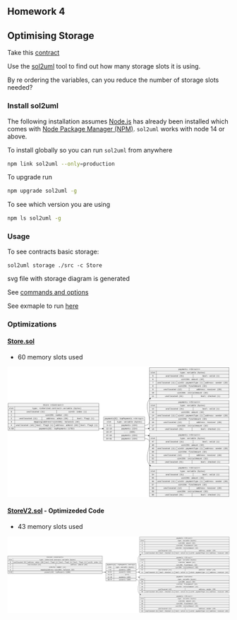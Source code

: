 ## Homework 4

## Optimising Storage

Take this [contract](https://gist.github.com/extropyCoder/6e9b5d5497b8ead54590e72382cdca24)

Use the [sol2uml](https://github.com/naddison36/sol2uml) tool to find out how many storage slots it is using.

By re ordering the variables, can you reduce the number of storage slots needed?

### Install sol2uml

The following installation assumes [Node.js](https://nodejs.org/en/download/) has already been installed which comes with [Node Package Manager (NPM)](https://www.npmjs.com/).
`sol2uml` works with node 14 or above.

To install globally so you can run `sol2uml` from anywhere

```bash
npm link sol2uml --only=production
```

To upgrade run

```bash
npm upgrade sol2uml -g
```

To see which version you are using

```bash
npm ls sol2uml -g
```

### Usage

To see contracts basic storage:

```
sol2uml storage ./src -c Store
```

svg file with storage diagram is generated


See [commands and options](https://github.com/naddison36/sol2uml/blob/master/README.md#usage)

See exmaple to run [here](https://github.com/naddison36/sol2uml/blob/master/examples/storage/README.md)

### Optimizations

#### [Store.sol](./src/Store.sol)

- 60 memory slots used

<img src="./Store.svg">

#### [StoreV2.sol](./src/StoreV2.sol) - Optimizeded Code

- 43 memory slots used

<img src="./StoreV2.svg">
